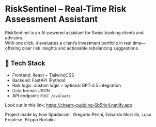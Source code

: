 # RiskSentinel – Real-Time Risk Assessment Assistant

RiskSentinel is an AI-powered assistant for Swiss banking clients and advisors.  
With one click, it evaluates a client’s investment portfolio in real time—offering clear risk insights and actionable rebalancing suggestions.

## 🔧 Tech Stack
- Frontend: React + TailwindCSS
- Backend: FastAPI (Python)
- Risk logic: custom logic + optional GPT-3.5 integration
- Data format: JSON
- API endpoint: `POST /evaluate`

Look out in this link:
https://cheery-pudding-6b54c4.netlify.app

Project made by Ivan Spadaccini, Gregorio Perini, Edoardo Morsillo, Luca Ercolese, Filippo Bortolin.
